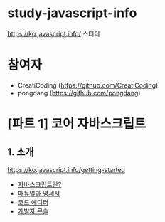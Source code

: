 # study-javascript-info
https://ko.javascript.info/ 스터디

# 참여자
- CreatiCoding (https://github.com/CreatiCoding)
- pongdang (https://github.com/pongdang)


# [파트 1] 코어 자바스크립트

## 1. 소개

https://ko.javascript.info/getting-started

- [자바스크립트란?](/getting-started/intro.md)
- [매뉴얼과 명세서](/getting-started/manuals-specifications.md)
- [코드 에디터](/getting-started/code-editors.md)
- [개발자 콘솔](/getting-started/devtools.md)

